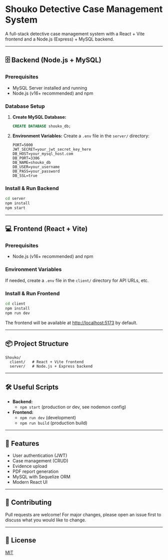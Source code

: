 # Shouko Detective Case Management System

A full-stack detective case management system with a React + Vite frontend and a Node.js (Express) + MySQL backend.

---

## 🗄️ Backend (Node.js + MySQL)

### Prerequisites
- MySQL Server installed and running
- Node.js (v16+ recommended) and npm

### Database Setup
1. **Create MySQL Database:**
   ```sql
   CREATE DATABASE shouko_db;
   ```
2. **Environment Variables:**
   Create a `.env` file in the `server/` directory:
   ```env
   PORT=5000
   JWT_SECRET=your_jwt_secret_key_here
   DB_HOST=your_mysql_host.com
   DB_PORT=3306
   DB_NAME=shouko_db
   DB_USER=your_username
   DB_PASS=your_password
   DB_SSL=true
   ```

### Install & Run Backend
```bash
cd server
npm install
npm start
```

---

## 💻 Frontend (React + Vite)

### Prerequisites
- Node.js (v16+ recommended) and npm

### Environment Variables
If needed, create a `.env` file in the `client/` directory for API URLs, etc.

### Install & Run Frontend
```bash
cd client
npm install
npm run dev
```

The frontend will be available at [http://localhost:5173](http://localhost:5173) by default.

---

## 📦 Project Structure
```
Shouko/
  client/   # React + Vite frontend
  server/   # Node.js + Express backend
```

---

## 🛠️ Useful Scripts
- **Backend:**
  - `npm start` (production or dev, see nodemon config)
- **Frontend:**
  - `npm run dev` (development)
  - `npm run build` (production build)

---

## 📝 Features
- User authentication (JWT)
- Case management (CRUD)
- Evidence upload
- PDF report generation
- MySQL with Sequelize ORM
- Modern React UI

---

## 🤝 Contributing
Pull requests are welcome! For major changes, please open an issue first to discuss what you would like to change.

---

## 📄 License
[MIT](LICENSE) 